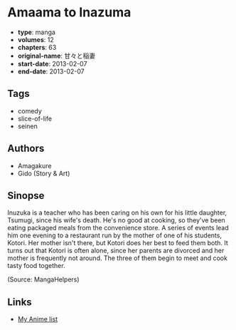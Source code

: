 # Amaama to Inazuma

-   **type**: manga
-   **volumes**: 12
-   **chapters**: 63
-   **original-name**: 甘々と稲妻
-   **start-date**: 2013-02-07
-   **end-date**: 2013-02-07

## Tags

-   comedy
-   slice-of-life
-   seinen

## Authors

-   Amagakure
-   Gido (Story & Art)

## Sinopse

Inuzuka is a teacher who has been caring on his own for his little daughter, Tsumugi, since his wife's death. He's no good at cooking, so they've been eating packaged meals from the convenience store. A series of events lead him one evening to a restaurant run by the mother of one of his students, Kotori. Her mother isn't there, but Kotori does her best to feed them both. It turns out that Kotori is often alone, since her parents are divorced and her mother is frequently not around. The three of them begin to meet and cook tasty food together.

(Source: MangaHelpers)

## Links

-   [My Anime list](https://myanimelist.net/manga/63535/Amaama_to_Inazuma)
